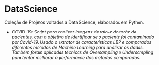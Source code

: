 # DataScience

Coleção de Projetos voltados a Data Science, elaborados em Python.

- COVID-19: *Script para analisar imagens de raio-x do toráx de pacientes, com o objetivo de identificar se o paciente foi contaminado por Covid-19. Usado o extrator de características LBP e comparados diferentes métodos de Machine Learning para análisar os dados. Também foram aplicadas técnicas de Oversampling e Undersampling para tentar melhorar a performance dos métodos comparados.*

